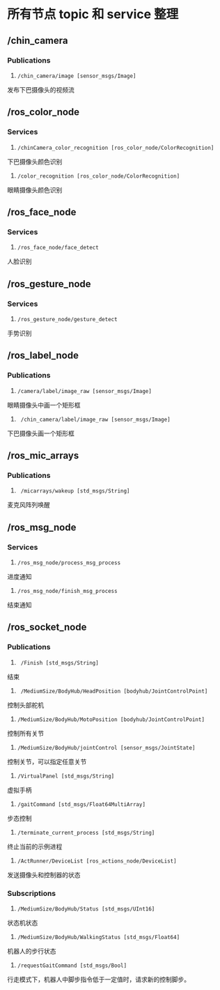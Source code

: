 # 所有节点 topic 和 service 整理

## /chin_camera

### Publications

1. `/chin_camera/image [sensor_msgs/Image]`

发布下巴摄像头的视频流

## /ros_color_node

### Services

1. `/chinCamera_color_recognition [ros_color_node/ColorRecognition]` 

下巴摄像头颜色识别

1. `/color_recognition [ros_color_node/ColorRecognition]` 

眼睛摄像头颜色识别

## /ros_face_node

### Services

1. `/ros_face_node/face_detect`

人脸识别

## /ros_gesture_node

### Services

1. `/ros_gesture_node/gesture_detect`

手势识别

## /ros_label_node

### Publications

1. `/camera/label/image_raw [sensor_msgs/Image]`

眼睛摄像头中画一个矩形框

1. ` /chin_camera/label/image_raw [sensor_msgs/Image]`

下巴摄像头画一个矩形框

## /ros_mic_arrays

### Publications

1. ` /micarrays/wakeup [std_msgs/String]`

麦克风阵列唤醒

## /ros_msg_node

### Services

1. `/ros_msg_node/process_msg_process`

进度通知

1. `/ros_msg_node/finish_msg_process`

结束通知

## /ros_socket_node

### Publications

1. ` /Finish [std_msgs/String]`

结束

1. ` /MediumSize/BodyHub/HeadPosition [bodyhub/JointControlPoint]`

控制头部舵机

1. `/MediumSize/BodyHub/MotoPosition [bodyhub/JointControlPoint]`

控制所有关节

1. `/MediumSize/BodyHub/jointControl [sensor_msgs/JointState]`

控制关节，可以指定任意关节

1. `/VirtualPanel [std_msgs/String]`

虚拟手柄

1. `/gaitCommand [std_msgs/Float64MultiArray]`

步态控制

1. `/terminate_current_process [std_msgs/String]`

终止当前的示例进程

1. `/ActRunner/DeviceList [ros_actions_node/DeviceList]`

发送摄像头和控制器的状态

### Subscriptions

1. `/MediumSize/BodyHub/Status [std_msgs/UInt16]`

状态机状态

1. `/MediumSize/BodyHub/WalkingStatus [std_msgs/Float64]`

机器人的步行状态

1. `/requestGaitCommand [std_msgs/Bool]`

行走模式下，机器人中脚步指令低于一定值时，请求新的控制脚步。